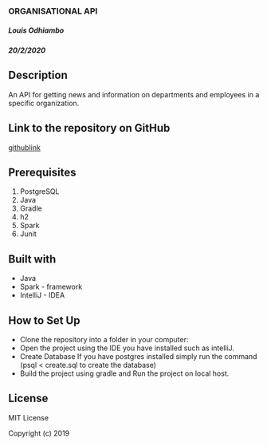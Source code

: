 ### ORGANISATIONAL API
##### Louis Odhiambo
##### 20/2/2020

## Description
An API for getting news and information on departments and employees in a specific organization.

## Link to the repository on GitHub

[githublink](https://github.com/Louis-crypto/organizational-API/tree/feature/department)

## Prerequisites

1. PostgreSQL
2. Java
3. Gradle
4. h2
5. Spark
6. Junit


## Built with

* Java
* Spark - framework
* IntelliJ - IDEA

## How to Set Up

+ Clone the repository into a folder in your computer:
+ Open the project using the IDE you have installed such as intelliJ.
+ Create Database
If you have postgres installed simply run the command (psql < create.sql to create the database)
+ Build the project using gradle and Run the project on local host.

## License

MIT License

Copyright (c) 2019